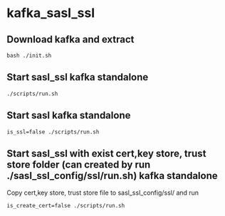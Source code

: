 # kafka_sasl_ssl
## Download kafka and extract

```
bash ./init.sh
```

## Start sasl_ssl kafka standalone

```$
./scripts/run.sh
```

## Start sasl kafka standalone

```
is_ssl=false ./scripts/run.sh
```

## Start sasl_ssl with exist cert,key store, trust store folder (can created by run ./sasl_ssl_config/ssl/run.sh) kafka standalone

Copy cert,key store, trust store file to sasl_ssl_config/ssl/ and run

```
is_create_cert=false ./scripts/run.sh
```
